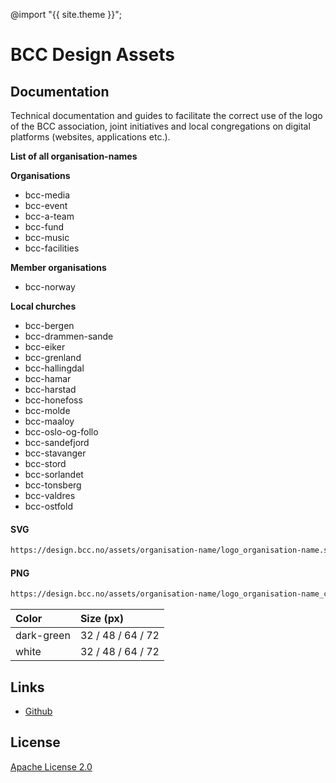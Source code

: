 ---
---

@import "{{ site.theme }}";

# BCC Design Assets

## Documentation
Technical documentation and guides to facilitate the correct use of the logo of the BCC association, joint initiatives and local congregations on digital platforms (websites, applications etc.).


**List of all organisation-names**

**Organisations**
- bcc-media
- bcc-event
- bcc-a-team
- bcc-fund
- bcc-music
- bcc-facilities

**Member organisations**
- bcc-norway

**Local churches**
- bcc-bergen
- bcc-drammen-sande
- bcc-eiker
- bcc-grenland
- bcc-hallingdal
- bcc-hamar
- bcc-harstad
- bcc-honefoss
- bcc-molde
- bcc-maaloy
- bcc-oslo-og-follo
- bcc-sandefjord
- bcc-stavanger
- bcc-stord
- bcc-sorlandet
- bcc-tonsberg
- bcc-valdres
- bcc-ostfold

#### SVG

```bash
https://design.bcc.no/assets/organisation-name/logo_organisation-name.svg
```

#### PNG

```bash
https://design.bcc.no/assets/organisation-name/logo_organisation-name_color_size.png
```

| **Color** | **Size** (px) | 
| :--- | :--- |
| dark-green | 32 / 48 / 64 / 72 |
| white | 32 / 48 / 64 / 72 |


## Links

- [Github](https://github.com/bcc-code/bcc-design)

## License

[Apache License 2.0](https://github.com/bcc-code/bcc-design/blob/main/LICENSE.md)